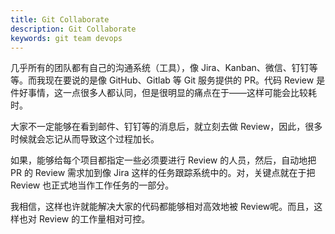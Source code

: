 ```yaml
---
title: Git Collaborate
description: Git Collaborate
keywords: git team devops
---
```


几乎所有的团队都有自己的沟通系统（工具），像 Jira、Kanban、微信、钉钉等等。而我现在要说的是像 GitHub、Gitlab 等 Git 服务提供的 PR。代码 Review 是件好事情，这一点很多人都认同，但是很明显的痛点在于——这样可能会比较耗时。

大家不一定能够在看到邮件、钉钉等的消息后，就立刻去做 Review，因此，很多时候就会忘记从而导致这个过程加长。

如果，能够给每个项目都指定一些必须要进行 Review 的人员，然后，自动地把 PR 的 Review 需求加到像 Jira 这样的任务跟踪系统中的。对，关键点就在于把 Review 也正式地当作工作任务的一部分。

我相信，这样也许就能解决大家的代码都能够相对高效地被 Review呢。而且，这样也对 Review 的工作量相对可控。